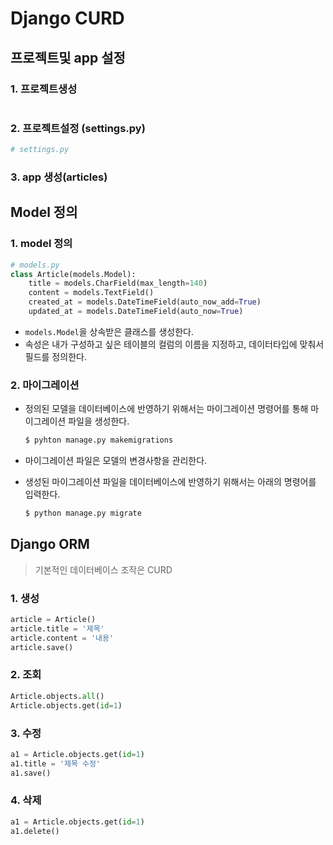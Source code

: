 

# Django CURD

## 프로젝트및 app 설정

### 1. 프로젝트생성

```

```

### 2. 프로젝트설정 (settings.py)

```python
# settings.py
```

### 3. app 생성(articles)

## Model 정의

### 1. model 정의
``` python
# models.py
class Article(models.Model):
    title = models.CharField(max_length=140)
    content = models.TextField()
    created_at = models.DateTimeField(auto_now_add=True)
    updated_at = models.DateTimeField(auto_now=True)
```

* `models.Model`을 상속받은 클래스를 생성한다.
* 속성은 내가 구성하고 싶은 테이블의 컬럼의 이름을 지정하고, 데이터타입에 맞춰서 필드를 정의한다.

### 2. 마이그레이션

* 정의된 모델을 데이터베이스에 반영하기 위해서는 마이그레이션 명령어를 통해 마이그레이션 파일을 생성한다.

  ``` python
  $ pyhton manage.py makemigrations
  ```

* 마이그레이션 파일은 모델의 변경사항을 관리한다.

* 생성된 마이그레이션 파일을 데이터베이스에 반영하기 위해서는 아래의 명령어를 입력한다.

  ```python
  $ python manage.py migrate
  ```

  

## Django ORM

> 기본적인 데이터베이스 조작은 CURD

### 1. 생성

```python
article = Article()
article.title = '제목'
article.content = '내용'
article.save()
```

### 2. 조회

```python
Article.objects.all()
Article.objects.get(id=1)
```

### 3. 수정

```python
a1 = Article.objects.get(id=1)
a1.title = '제목 수정'
a1.save()
```

### 4. 삭제

``` python
a1 = Article.objects.get(id=1)
a1.delete()
```



